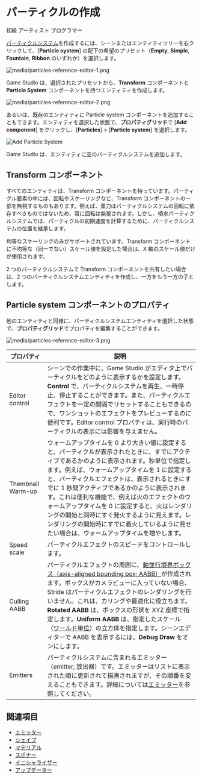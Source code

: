 # パーティクルの作成
<!--
# Create particles
-->

<span class="badge text-bg-primary">初級</span>
<span class="badge text-bg-success">アーティスト</span>
<span class="badge text-bg-success">プログラマー</span>
<!--
<span class="badge text-bg-primary">Beginner</span>
<span class="badge text-bg-success">Artist</span>
<span class="badge text-bg-success">Programmer</span>
-->

[パーティクルシステム](https://ja.wikipedia.org/wiki/%E3%83%91%E3%83%BC%E3%83%86%E3%82%A3%E3%82%AF%E3%83%AB%E3%83%BB%E3%82%B7%E3%82%B9%E3%83%86%E3%83%A0)を作成するには、シーンまたはエンティティツリーを右クリックして、[**Particle system**] の配下の希望のプリセット（**Empty**, **Simple**, **Fountain**, **Ribbon** のいずれか）を選択します。

![media/particles-reference-editor-1.png](media/particles-reference-editor-1.png)

Game Studio は、選択されたプリセットから、**Transform** コンポーネントと **Particle System** コンポーネントを持つエンティティを作成します。
<!--
Game Studio creates an entity with a **Transform** component and a **Particle System** component with your chosen preset. Particle entities are represented with a flame icon.
-->

![media/particles-reference-editor-2.png](media/particles-reference-editor-2.png) 

あるいは、既存のエンティティに Particle system コンポーネントを追加することもできます。エンティティを選択した状態で、**プロパティグリッド**で [**Add component**] をクリックし、[**Particles**] > [**Particle system**] を選択します。
<!--
Alternatively, you can add a particle component to an existing entity. With the entity selected, in the **Property Grid**, click **Add component** and select **Particle System**.
-->

![Add Particle System](tutorials/media/add-particle-system.png)

Game Studio は、エンティティに空のパーティクルシステムを追加します。
<!--
Game Studio adds an empty particle system to the entity.
-->

## Transform コンポーネント
<!--
## Transform component
-->

すべてのエンティティは、Transform コンポーネントを持っています。パーティクル要素の中には、回転やスケーリングなど、Transform コンポーネントの一部を無視するものもあります。例えば、重力はパーティクルシステムの回転に依存すべきものではないため、常に回転は無視されます。しかし、噴水パーティクルシステムでは、パーティクルの初期速度を計算するために、パーティクルシステムの位置を継承します。
<!--
All entities have a transform component. Some particle elements ignore some elements of the transform component, such as rotation or scaling. For example, the gravity force shouldn't depend on the rotation of the particle system, and always ignores rotation; however, fountain particle systems inherit the location for the purposes of initial particle velocity.
-->

均等なスケーリングのみがサポートされています。Transform コンポーネントに不均等な（同一でない）スケール値を設定した場合は、X 軸のスケール値だけが使用されます。
<!--
Only uniform scaling is supported. If you have a non-uniform scale on the transform component, only the X axis is used.
-->

2 つのパーティクルシステムで Transform コンポーネントを共有したい場合は、2 つのパーティクルシステムエンティティを作成し、一方をもう一方の子とします。
<!--
If you want two particle systems to share a transform component, create two particle system entities and make one a child of the other.
-->

## Particle system コンポーネントのプロパティ
<!--
## Particle component properties
-->

他のエンティティと同様に、パーティクルシステムエンティティを選択した状態で、**プロパティグリッド**でプロパティを編集することができます。
<!--
With a particle system entity selected, you can edit its properties in the **Property Grid**, just like any other entity.
-->

![media/particles-reference-editor-3.png](media/particles-reference-editor-3.png)

| プロパティ        | 説明
| ---------------- | -------------
| Editor control | シーンでの作業中に、Game Studio がエディタ上でパーティクルをどのように表示するかを設定します。**Control** で、パーティクルシステムを再生、一時停止、停止することができます。また、パーティクルエフェクトを一定の間隔でリセットすることもできるので、ワンショットのエフェクトをプレビューするのに便利です。Editor control プロパティは、実行時のパーティクルの表示には影響を与えません。
| Thembnail Warm-up  | ウォームアップタイムを 0 より大きい値に設定すると、パーティクルが表示されたときに、すでにアクティブであるかのように表示されます。秒単位で指定します。例えば、ウォームアップタイムを 1 に設定すると、パーティクルエフェクトは、表示されるときにすでに 1 秒間アクティブであるかのように表示されます。これは便利な機能で、例えば火のエフェクトのウォームアップタイムを 0 に設定すると、火はレンダリングの開始と同時にすぐ発火するように見えます。レンダリングの開始時にすでに着火しているように見せたい場合は、ウォームアップタイムを増やします。
| Speed scale  | パーティクルエフェクトのスピードをコントロールします。
| Culling AABB | パーティクルエフェクトの周囲に、[軸並行境界ボックス（axis-aligned bounding box; AABB）](https://ja.wikipedia.org/wiki/%E8%A1%9D%E7%AA%81%E5%88%A4%E5%AE%9A#%E8%BB%B8%E4%B8%A6%E8%A1%8C%E5%A2%83%E7%95%8C%E3%83%9C%E3%83%83%E3%82%AF%E3%82%B9%E6%96%B9%E5%BC%8F%EF%BC%88AABB%E6%96%B9%E5%BC%8F%EF%BC%89)が作成されます。ボックスがカメラビューに入っていない場合、Stride はパーティクルエフェクトのレンダリングを行いません。これは、カリングや最適化に役立ちます。**Rotated AABB** は、ボックスの形状を XYZ 座標で指定します。**Uniform AABB** は、指定したスケール（[ワールド単位](../game-studio/world-units.md)）の立方体を指定します。シーンエディターで AABB を表示するには、**Debug Draw** をオンにします。
| Emitters | パーティクルシステムに含まれるエミッター（emitter; 放出器）です。エミッターはリストに表示された順に更新されて描画されますが、その順番を変えることもできます。詳細については[エミッター](emitters.md)を参照してください。

<!--
| Property         | Description |
| ---------------- | -------------
| Editor control | This changes how Game Studio displays particles while you work on the scene. You can play, pause, and stop the particle system. You can also reset the particle effect at set intervals, which is useful for previewing one-shot effects. The editor controls don't affect how particles are displayed at runtime.
| Warm-up time  | If you set the warm-up time to a value greater than 0, the particle appears as if it's already active when it appears. This value is in seconds. For example, if you set the warm-up time to 1, the particle effect appears as if it has already been active for 1 second when it appears. This is useful, for example, if you set a fire effect warm-up time to 0, the fire appears to ignite as soon as it's rendered. If you want the fire to appear as if it's already ignited when it's rendered, increase the warm-up time.
| Speed scale  | Controls the speed of the particle effect.
| Culling AABB | This creates an axis-aligned bounding box (AABB) around the particle effect. If the bounding box isn't in the camera view, Stride doesn't render the particle effect. This is useful for culling and optimization. **Rotated AABB** sets box shape in XYZ co-ordinates. **Uniform AABB** creates a cube of the scale you specify (in [world units](../game-studio/world-units.md)). To view the AABB in the Scene Editor, select **Debug Draw**.
| Emitters | The emitters the particle system contains. The emitters are updated and drawn in the order they appear in the list, and can be re-ordered. For more information, see [Emitters](emitters.md).
-->

## 関連項目
<!--
## See also
-->

* [エミッター](emitters.md)
* [シェイプ](shapes.md)
* [マテリアル](materials.md)
* [スポナー](spawners.md)
* [イニシャライザー](initializers.md)
* [アップデーター](updaters.md)

<!--
* [Emitters](emitters.md)
* [Shapes](shapes.md)
* [Materials](materials.md)
* [Spawners](spawners.md)
* [Initializers](initializers.md)
* [Updaters](updaters.md)
-->
